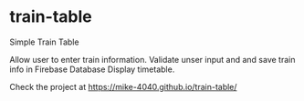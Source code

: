 # train-table
Simple Train Table

Allow user to enter train information.
Validate unser input and and save train info in Firebase Database
Display timetable.

Check the project at https://mike-4040.github.io/train-table/

